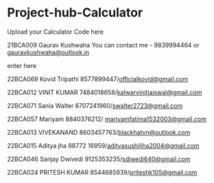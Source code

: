 # Project-hub-Calculator
Upload your Calculator Code here 



21BCA009 Gaurav Kushwaha      You can contact me -  9839994464 or gauravkushwaha@outlook.in

enter here

22BCA069 Kovid Tripathi
8577899447/officialkovid@gmail.com
 
22BCA012 VINIT KUMAR
7484018658/kalwarvinitjaiswal@gmail.com

22BCA071 Sania Walter
8707241960/swalter2723@gmail.com

22BCA057 Mariyam
8840376212/ mariyamfatima1532003@gmail.com

22BCA013 VIVEKANAND
8603457763/blackhatvn@outlook.com

22BCA015 Aditya jha
88772 16959/adityasushiljha2004@gmail.com 

22BCA046 Sanjay Dwivedi
9125353235/sdiwedi640@gmail.com

22BCA024 PRITESH KUMAR
8544685939/priteshk105@gmail.com
